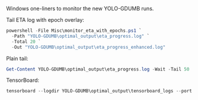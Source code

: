 Windows one-liners to monitor the new YOLO-GDUMB runs.

Tail ETA log with epoch overlay:

```powershell
powershell -File Misc\monitor_eta_with_epochs.ps1 `
  -Path "YOLO-GDUMB\optimal_output\eta_progress.log" `
  -Total 20 `
  -Out "YOLO-GDUMB\optimal_output\eta_progress_enhanced.log"
```

Plain tail:

```powershell
Get-Content YOLO-GDUMB\optimal_output\eta_progress.log -Wait -Tail 50
```

TensorBoard:

```powershell
tensorboard --logdir YOLO-GDUMB\optimal_output\tensorboard_logs --port 6012
```


